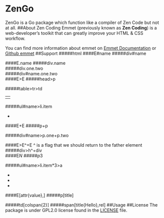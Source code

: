 ZenGo
=====
ZenGo is a Go package which function like a compiler of Zen Code but not at all.
##About Zen Coding
Emmet (previously known as **Zen Coding**) is a web-developer’s toolkit that can greatly improve your HTML & CSS workflow.

You can find more information about emmet on [Emmet Documentation](http://docs.emmet.io/) or [Github emmet](https://github.com/emmetio/emmet)
##Support
#####html
	<html></html>
####E#name
#####div#name
	<div id="name"></div>
####E.name
#####div.name
	<div class="name"></div>
#####div.one.two
	<div class="one two"></div>
#####div#name.one.two
	<div id="name" class="one two"></div>
####E>E
#####head>p
	<head>
	    <p></p>
	</head>
#####table>tr>td
	<table>
		<tr>
    		<td></td>
		</tr>
	</table>
#####ul#name>li.item
	<ul id="name">
    	<li class="item"></li>
	</ul>
####E+E
#####p+p
	<p></p>
	<p></p>
#####div#name>p.one+p.two
	<div id="name">
    	<p class="one"></p>
    	<p class="two"></p>
	</div>
####E>E^+E
^ is a flag that we should return to the father element
#####div>h^+div
	<div>
		<h></h>
	</div>
	<div></div>
####E*N
#####p*3
	<p></p>
	<p></p>
	<p></p>
#####ul#name>li.item*3>a
	<ul id="name">
    	<li class="item">
    		<a></a>
    	</li>
    	<li class="item">
    		<a></a>
    	</li>
    	<li class="item">
    		<a></a>
    	</li>
	</ul>
####E[attr{value},]
#####p[title]
	<p title=""></p>
#####td[colspan{2}]
	<td colspan="2"></td>
#####span[title{Hello},rel]
	<span title="Hello" rel=""></span>
##Usage
##License
The package is under GPL2.0 license found in the [LICENSE](https://github.com/sakeven/ZenGo/blob/master/LICENSE) file.